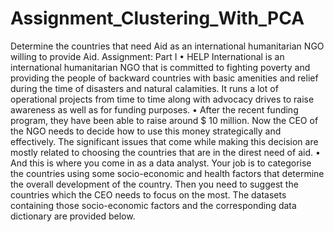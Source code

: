 # Assignment_Clustering_With_PCA
Determine the countries that need Aid as an international humanitarian NGO willing to provide Aid.
Assignment: Part I
• HELP International is an international humanitarian NGO that is committed to fighting poverty and providing the people
of backward countries with basic amenities and relief during the time of disasters and natural calamities. It runs a lot of
operational projects from time to time along with advocacy drives to raise awareness as well as for funding purposes.
• After the recent funding program, they have been able to raise around $ 10 million. Now the CEO of the NGO needs to
decide how to use this money strategically and effectively. The significant issues that come while making this decision
are mostly related to choosing the countries that are in the direst need of aid.
• And this is where you come in as a data analyst. Your job is to categorise the countries using some socio-economic and
health factors that determine the overall development of the country. Then you need to suggest the countries which
the CEO needs to focus on the most. The datasets containing those socio-economic factors and the corresponding data
dictionary are provided below.
